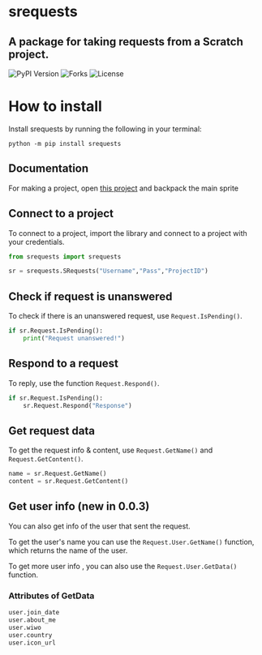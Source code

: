 # srequests
## A package for taking requests from a Scratch project.

![PyPI Version](https://img.shields.io/pypi/v/srequests?style=for-the-badge) ![Forks](https://img.shields.io/github/forks/heyimocto/srequests?style=for-the-badge)  ![License](https://img.shields.io/github/license/heyimocto/srequests?style=for-the-badge)

# How to install
Install srequests by running the following in your terminal:
```
python -m pip install srequests
```

## Documentation

For making a project, open [this project](https://scratch.mit.edu/projects/759181792/) and backpack the main sprite

## Connect to a project

To connect to a project, import the library and connect to a project with your credentials.

```py
from srequests import srequests

sr = srequests.SRequests("Username","Pass","ProjectID")
```

## Check if request is unanswered

To check if there is an unanswered request, use `Request.IsPending()`.

```py
if sr.Request.IsPending():
    print("Request unanswered!")
```

## Respond to a request

To reply, use the function `Request.Respond()`.

```py
if sr.Request.IsPending():
    sr.Request.Respond("Response")
```

## Get request data

To get the request info & content, use `Request.GetName()` and `Request.GetContent()`.

```py
name = sr.Request.GetName()
content = sr.Request.GetContent()
```

## Get user info (new in 0.0.3)

You can also get info of the user that sent the request.

To get the user's name you can use the `Request.User.GetName()` function, which returns the name of the user.

To get more user info , you can also use the `Request.User.GetData()` function.

### Attributes of GetData

```py
user.join_date
user.about_me
user.wiwo
user.country
user.icon_url
```
